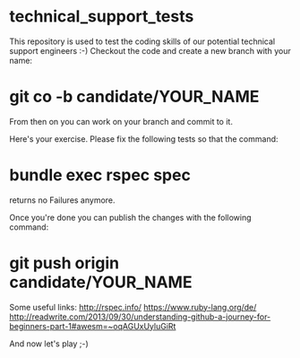 technical_support_tests
=======================
This repository is used to test the coding skills of our potential technical support engineers :-)
Checkout the code and create a new branch with your name:
# git co -b candidate/YOUR_NAME

From then on you can work on your branch and commit to it.

Here's your exercise.
Please fix the following tests so that the command:

# bundle exec rspec spec

returns no Failures anymore.

Once you're done you can publish the changes with the following command:
# git push origin candidate/YOUR_NAME


Some useful links:
http://rspec.info/
https://www.ruby-lang.org/de/
http://readwrite.com/2013/09/30/understanding-github-a-journey-for-beginners-part-1#awesm=~oqAGUxUyluGiRt


And now let's play ;-)
